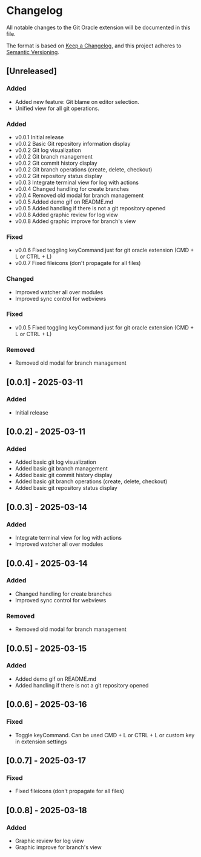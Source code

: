 # Changelog

All notable changes to the Git Oracle extension will be documented in this file.

The format is based on [Keep a Changelog](https://keepachangelog.com/en/1.0.0/),
and this project adheres to [Semantic Versioning](https://semver.org/spec/v2.0.0.html).

## [Unreleased]
### Added
- Added new feature: Git blame on editor selection.
- Unified view for all git operations.


### Added
- v0.0.1  Initial release
- v0.0.2  Basic Git repository information display
- v0.0.2  Git log visualization
- v0.0.2  Git branch management
- v0.0.2  Git commit history display
- v0.0.2  Git branch operations (create, delete, checkout)
- v0.0.2  Git repository status display
- v0.0.3  Integrate terminal view for log with actions
- v0.0.4  Changed handling for create branches
- v0.0.4  Removed old modal for branch management
- v0.0.5  Added demo gif on README.md
- v0.0.5  Added handling if there is not a git repository opened
- v0.0.8  Added graphic review for log view
- v0.0.8  Added graphic improve for branch's view


### Fixed 
- v0.0.6  Fixed toggling keyCommand just for git oracle extension (CMD + L or CTRL + L)
- v0.0.7  Fixed fileicons (don't propagate for all files)


### Changed
- Improved watcher all over modules
- Improved sync control for webviews


### Fixed
- v0.0.5  Fixed toggling keyCommand just for git oracle extension (CMD + L or CTRL + L)


### Removed
- Removed old modal for branch management

## [0.0.1] - 2025-03-11

### Added
- Initial release


## [0.0.2] - 2025-03-11

### Added
- Added basic git log visualization
- Added basic git branch management
- Added basic git commit history display
- Added basic git branch operations (create, delete, checkout)
- Added basic git repository status display


## [0.0.3] - 2025-03-14

### Added
- Integrate terminal view for log with actions
- Improved watcher all over modules


## [0.0.4] - 2025-03-14

### Added
- Changed handling for create branches 
- Improved sync control for webviews
### Removed
- Removed old modal for branch management


## [0.0.5] - 2025-03-15

### Added
- Added demo gif on README.md
- Added handling if there is not a git repository opened

## [0.0.6] - 2025-03-16
### Fixed 
- Toggle keyCommand. Can be used CMD + L or CTRL + L or custom key in extension settings

## [0.0.7] - 2025-03-17
### Fixed 
- Fixed fileicons (don't propagate for all files)

## [0.0.8] - 2025-03-18
### Added 
- Graphic review for log view
- Graphic improve for branch's view


